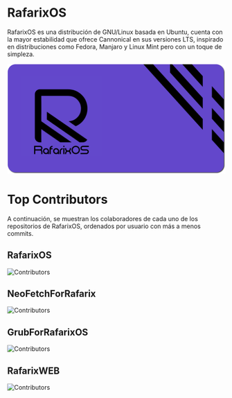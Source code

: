 # RafarixOS
RafarixOS es una distribución de GNU/Linux basada en Ubuntu, cuenta con la mayor estabilidad que ofrece Cannonical en sus versiones LTS, inspirado en distribuciones como Fedora, Manjaro y Linux Mint pero con un toque de simpleza.


![RafarixOS](https://github.com/RafarixOS-Oficial/.github/blob/main/assets/images/PreLudeOSRedonded.png)


# Top Contributors

A continuación, se muestran los colaboradores de cada uno de los repositorios de RafarixOS, ordenados por usuario con más a menos commits.

## RafarixOS
![Contributors](https://contrib.rocks/image?repo=RafarixOS-Oficial/RafarixOS)

## NeoFetchForRafarix
![Contributors](https://contrib.rocks/image?repo=RafarixOS-Oficial/NeoFetchForRafarix)

## GrubForRafarixOS
![Contributors](https://contrib.rocks/image?repo=RafarixOS-Oficial/GrubForRafarixOS)

## RafarixWEB
![Contributors](https://contrib.rocks/image?repo=RafarixOS/RafarixWEB)
